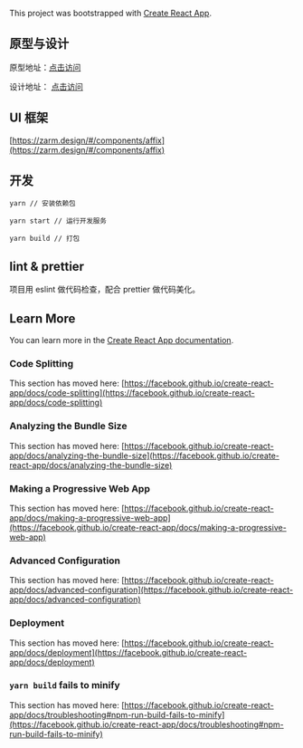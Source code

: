 
This project was bootstrapped with [Create React App](https://github.com/facebook/create-react-app).
## 原型与设计
原型地址：[点击访问](http://192.168.31.120:8086/%E7%A7%91%E6%8A%80%E5%9E%8B%E4%BC%81%E4%B8%9A%E7%B3%BB%E7%BB%9F/#id=n582h1&p=%E6%89%8B%E6%9C%BA%E7%B3%BB%E7%BB%9F%E8%AE%A1%E9%A6%96%E9%A1%B5&g=1)

设计地址： [点击访问](https://lanhuapp.com/web/#/item/project/detailDetach?pid=54d0ed95-0b07-4240-8254-7ab2d4be22ee&project_id=54d0ed95-0b07-4240-8254-7ab2d4be22ee&image_id=e5ff1ea9-79a3-4b89-910d-a3e20c45e04a&fromEditor=true)

## UI 框架
[https://zarm.design/#/components/affix](https://zarm.design/#/components/affix)

## 开发
```commandline
yarn // 安装依赖包

yarn start // 运行开发服务

yarn build // 打包

```

## lint & prettier
项目用 eslint 做代码检查，配合 prettier 做代码美化。

## Learn More

You can learn more in the [Create React App documentation](https://facebook.github.io/create-react-app/docs/getting-started).

### Code Splitting

This section has moved here: [https://facebook.github.io/create-react-app/docs/code-splitting](https://facebook.github.io/create-react-app/docs/code-splitting)

### Analyzing the Bundle Size

This section has moved here: [https://facebook.github.io/create-react-app/docs/analyzing-the-bundle-size](https://facebook.github.io/create-react-app/docs/analyzing-the-bundle-size)

### Making a Progressive Web App

This section has moved here: [https://facebook.github.io/create-react-app/docs/making-a-progressive-web-app](https://facebook.github.io/create-react-app/docs/making-a-progressive-web-app)

### Advanced Configuration

This section has moved here: [https://facebook.github.io/create-react-app/docs/advanced-configuration](https://facebook.github.io/create-react-app/docs/advanced-configuration)

### Deployment

This section has moved here: [https://facebook.github.io/create-react-app/docs/deployment](https://facebook.github.io/create-react-app/docs/deployment)

### `yarn build` fails to minify

This section has moved here: [https://facebook.github.io/create-react-app/docs/troubleshooting#npm-run-build-fails-to-minify](https://facebook.github.io/create-react-app/docs/troubleshooting#npm-run-build-fails-to-minify)
